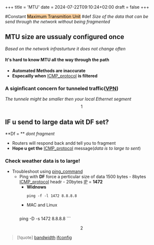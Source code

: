 +++
title = 'MTU'
date = 2024-07-22T09:10:24+02:00
draft = false
+++

#Constant 
 <mark style="background: #FFB86CA6;">Maximum Transmition Unit</mark>
#def *Size of the data that can be send through the network without being fragmented*

## MTU size are ussualy configured once
*Based on the network infrasturture it does not change often*

#### It's hard to know MTU all the way through the path 
- **Automated Methods are inaccurate**
- **Especailly when** [ICMP_protocol](/ICMP_protocol.md) **is filtered**

### A siginficant concern for tunneled  traffic([VPN](/VPN.md))
*The tunnele might be smaller then your local Ethernet segment*
$$1$$

## IF u send to large data wit DF set?
**Df = ** *dont fragment*
- Routers will respond back andd tell you to fragment
- **Hope u get the** [ICMP_protocol](/ICMP_protocol.md) message(*data is to large to sent*)
### Check weather data is to large!
- Troubleshoot using [ping_command](/ping_command.md)
	- Ping with **DF** force a perticular size of data
	  1500 bytes - 8bytes [ICMP_protocol](/ICMP_protocol.md) headr - 20bytes [IP](/obisdian_ntoes/notes_obsidian/ZPythonref/DjangoFramework/Network+/Ref_OSI/IP.md) = **1472**
		- **Widnows**
		  ```
		  ping -f -l 1472 8.8.8.8 
		  ```
		- MAC and Linux
		  ```
		ping -D -s 1472 8.8.8.8
		  ```

$$2$$
>[!quote] 
>[bandwidth](/obisdian_ntoes/notes_obsidian/ZPythonref/DjangoFramework/Network+/Phisicall/bandwidth.md) [ifconfig](/obisdian_ntoes/notes_obsidian/Penetration/ifconfig.md) 